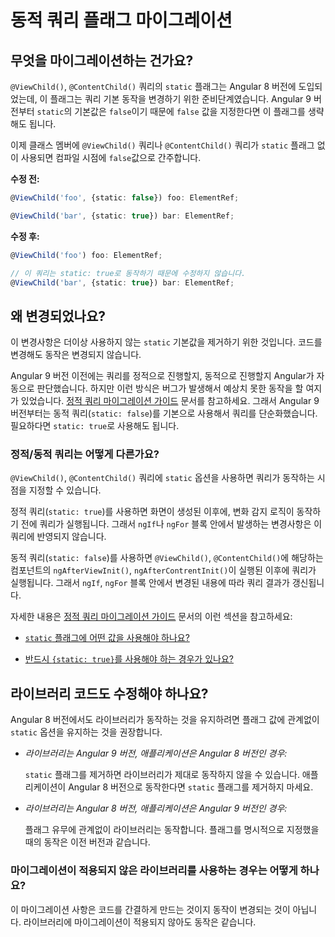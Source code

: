 <!--
# Dynamic queries flag migration
-->
# 동적 쿼리 플래그 마이그레이션

<!--
## What does this migration do?
-->
## 무엇을 마이그레이션하는 건가요?

<!--
In Angular version 8, a schematic added `static` flags to all `@ViewChild()` and `@ContentChild()` queries.
This was the first step towards changing the default behavior.
With version 9, the default value changes to `static: false` and the flag becomes optional.

This schematic scans classes in the compilation and for each class, checks if the members have a `@ViewChild()` or `@ContentChild()` query with the `static` flag set to `false`.
If so, the schematic removes the flag, as it now matches the default.

**Before:**
```ts
@ViewChild('foo', {static: false}) foo: ElementRef;

@ViewChild('bar', {static: true}) bar: ElementRef;
```


**After:**
```ts
@ViewChild('foo') foo: ElementRef;

// this query doesn't change because the static value is true
@ViewChild('bar', {static: true}) bar: ElementRef;
```

Note that the flag is not supported in `@ViewChildren()` or `@ContentChildren()` queries, so the schematic will not check these properties.
-->
`@ViewChild()`, `@ContentChild()` 쿼리의 `static` 플래그는 Angular 8 버전에 도입되었는데, 이 플래그는 쿼리 기본 동작을 변경하기 위한 준비단계였습니다.
Angular 9 버전부터 `static`의 기본값은 `false`이기 때문에 `false` 값을 지정한다면 이 플래그를 생략해도 됩니다.

이제 클래스 멤버에 `@ViewChild()` 쿼리나 `@ContentChild()` 쿼리가 `static` 플래그 없이 사용되면 컴파일 시점에 `false`값으로 간주합니다.


**수정 전:**
```ts
@ViewChild('foo', {static: false}) foo: ElementRef;

@ViewChild('bar', {static: true}) bar: ElementRef;
```


**수정 후:**
```ts
@ViewChild('foo') foo: ElementRef;

// 이 쿼리는 static: true로 동작하기 때문에 수정하지 않습니다.
@ViewChild('bar', {static: true}) bar: ElementRef;
```


<!--
## Why is this migration necessary?
-->
## 왜 변경되었나요?

<!--
This schematic performs a code cleanup to remove `static` flags that match the default, as they are no longer necessary.
Functionally, the code change should be a noop.

Before version 9, Angular figured out the static or dynamic nature of a query automatically, based on how the template was written.
Looking at templates in this way, however, caused buggy and surprising behavior (see more about that in the [Static Query Migration Guide](guide/static-query-migration#what-does-this-flag-mean)).
As of version 9, Angular uses dynamic queries (`static: false`) by default, which simplifies queries.
Developers can still explicitly set a query to `static: true` if necessary.


<div class=" alert is-helpful">

### What is the difference between static and dynamic queries?

The `static` option for `@ViewChild()` and `@ContentChild()` queries determines when the query results become available.

With static queries (`static: true`), the query resolves once the view has been created, but before change detection runs.
The result, though, will never be updated to reflect changes to your view, such as changes to `ngIf` and `ngFor` blocks.

With dynamic queries (`static: false`), the query resolves after either `ngAfterViewInit()` or `ngAfterContentInit()` for `@ViewChild()` and `@ContentChild()` respectively.
The result will be updated for changes to your view, such as changes to `ngIf` and `ngFor` blocks.

For more information, see the following entries in the
[Static Query Migration Guide](guide/static-query-migration):

* [How do I choose which `static` flag value to use: `true` or `false`?](guide/static-query-migration#how-do-i-choose-which-static-flag-value-to-use-true-or-false)

* [Is there a case where I should use `{static: true}`?](guide/static-query-migration#is-there-a-case-where-i-should-use-static-true)

</div>
-->
이 변경사항은 더이상 사용하지 않는 `static` 기본값을 제거하기 위한 것입니다.
코드를 변경해도 동작은 변경되지 않습니다.

Angular 9 버전 이전에는 쿼리를 정적으로 진행할지, 동적으로 진행할지 Angular가 자동으로 판단했습니다.
하지만 이런 방식은 버그가 발생해서 예상치 못한 동작을 할 여지가 있었습니다.
[정적 쿼리 마이그레이션 가이드](guide/static-query-migration#what-does-this-flag-mean) 문서를 참고하세요.
그래서 Angular 9 버전부터는 동적 쿼리(`static: false`)를 기본으로 사용해서 쿼리를 단순화했습니다.
필요하다면 `static: true`로 사용해도 됩니다.


<div class=" alert is-helpful">

### 정적/동적 쿼리는 어떻게 다른가요?

`@ViewChild()`, `@ContentChild()` 쿼리에 `static` 옵션을 사용하면 쿼리가 동작하는 시점을 지정할 수 있습니다.

정적 쿼리(`static: true`)를 사용하면 화면이 생성된 이후에, 변화 감지 로직이 동작하기 전에 쿼리가 실행됩니다.
그래서 `ngIf`나 `ngFor` 블록 안에서 발생하는 변경사항은 이 쿼리에 반영되지 않습니다.

동적 쿼리(`static: false`)를 사용하면 `@ViewChild()`, `@ContentChild()`에 해당하는 컴포넌트의 `ngAfterViewInit()`, `ngAfterContrentInit()`이 실행된 이후에 쿼리가 실행됩니다.
그래서 `ngIf`, `ngFor` 블록 안에서 변경된 내용에 따라 쿼리 결과가 갱신됩니다.

자세한 내용은 [정적 쿼리 마이그레이션 가이드](guide/static-query-migration) 문서의 이런 섹션을 참고하세요:

* [`static` 플래그에 어떤 값을 사용해야 하나요?](guide/static-query-migration#how-do-i-choose-which-static-flag-value-to-use-true-or-false)

* [반드시 `{static: true}`를 사용해야 하는 경우가 있나요?](guide/static-query-migration#is-there-a-case-where-i-should-use-static-true)

</div>


<!--
## What does this mean for libraries?
-->
## 라이브러리 코드도 수정해야 하나요?

<!--
In order to support applications that are still running with version 8, the safest option for libraries is to retain the `static` flag to keep the resolution timing consistent.

- *Libraries on version 9 with applications running version 8: *

  The schematic won't run on libraries.
  As long as libraries retain their `static` flags from version 8, they should work with apps on 8.

- *Libraries on version 8 with applications running version 9: *

  Libraries will have explicit flags defined.
  The behavior with explicit flags has not changed.
-->
Angular 8 버전에서도 라이브러리가 동작하는 것을 유지하려면 플래그 값에 관계없이 `static` 옵션을 유지하는 것을 권장합니다.

- *라이브러리는 Angular 9 버전, 애플리케이션은 Angular 8 버전인 경우:*

  `static` 플래그를 제거하면 라이브러리가 제대로 동작하지 않을 수 있습니다.
  애플리케이션이 Angular 8 버전으로 동작한다면 `static` 플래그를 제거하지 마세요.

- *라이브러리는 Angular 8 버전, 애플리케이션은 Angular 9 버전인 경우:*

  플래그 유무에 관계없이 라이브러리는 동작합니다.
  플래그를 명시적으로 지정했을 때의 동작은 이전 버전과 같습니다.


<!--
### What about applications using non-migrated libraries?
-->
### 마이그레이션이 적용되지 않은 라이브러리를 사용하는 경우는 어떻게 하나요?

<!--
Because this is a code cleanup that is a noop, non-migrated libraries will work the same either way.
-->
이 마이그레이션 사항은 코드를 간결하게 만드는 것이지 동작이 변경되는 것이 아닙니다.
라이브러리에 마이그레이션이 적용되지 않아도 동작은 같습니다.
